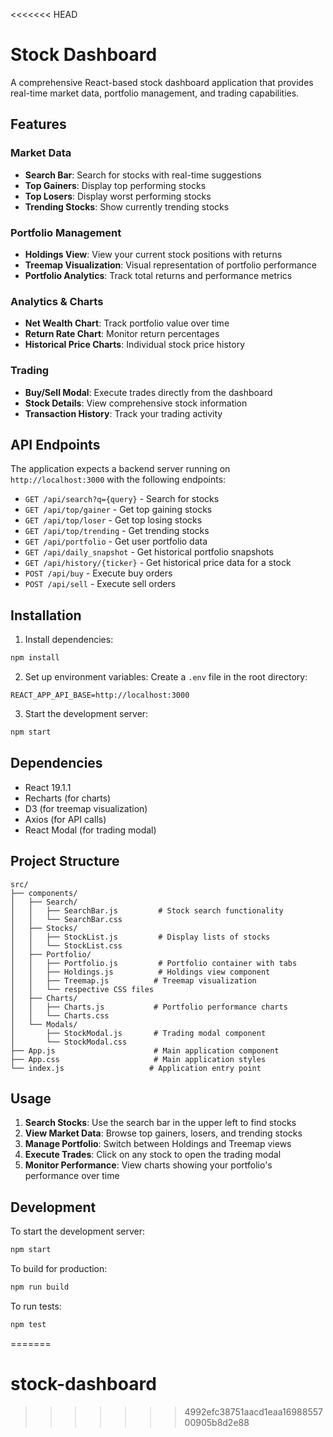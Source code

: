 <<<<<<< HEAD
# Stock Dashboard

A comprehensive React-based stock dashboard application that provides real-time market data, portfolio management, and trading capabilities.

## Features

### Market Data
- **Search Bar**: Search for stocks with real-time suggestions
- **Top Gainers**: Display top performing stocks
- **Top Losers**: Display worst performing stocks  
- **Trending Stocks**: Show currently trending stocks

### Portfolio Management
- **Holdings View**: View your current stock positions with returns
- **Treemap Visualization**: Visual representation of portfolio performance
- **Portfolio Analytics**: Track total returns and performance metrics

### Analytics & Charts
- **Net Wealth Chart**: Track portfolio value over time
- **Return Rate Chart**: Monitor return percentages
- **Historical Price Charts**: Individual stock price history

### Trading
- **Buy/Sell Modal**: Execute trades directly from the dashboard
- **Stock Details**: View comprehensive stock information
- **Transaction History**: Track your trading activity

## API Endpoints

The application expects a backend server running on `http://localhost:3000` with the following endpoints:

- `GET /api/search?q={query}` - Search for stocks
- `GET /api/top/gainer` - Get top gaining stocks
- `GET /api/top/loser` - Get top losing stocks
- `GET /api/top/trending` - Get trending stocks
- `GET /api/portfolio` - Get user portfolio data
- `GET /api/daily_snapshot` - Get historical portfolio snapshots
- `GET /api/history/{ticker}` - Get historical price data for a stock
- `POST /api/buy` - Execute buy orders
- `POST /api/sell` - Execute sell orders

## Installation

1. Install dependencies:
```bash
npm install
```

2. Set up environment variables:
Create a `.env` file in the root directory:
```
REACT_APP_API_BASE=http://localhost:3000
```

3. Start the development server:
```bash
npm start
```

## Dependencies

- React 19.1.1
- Recharts (for charts)
- D3 (for treemap visualization)
- Axios (for API calls)
- React Modal (for trading modal)

## Project Structure

```
src/
├── components/
│   ├── Search/
│   │   ├── SearchBar.js         # Stock search functionality
│   │   └── SearchBar.css
│   ├── Stocks/
│   │   ├── StockList.js         # Display lists of stocks
│   │   └── StockList.css
│   ├── Portfolio/
│   │   ├── Portfolio.js         # Portfolio container with tabs
│   │   ├── Holdings.js          # Holdings view component
│   │   ├── Treemap.js          # Treemap visualization
│   │   └── respective CSS files
│   ├── Charts/
│   │   ├── Charts.js           # Portfolio performance charts
│   │   └── Charts.css
│   └── Modals/
│       ├── StockModal.js       # Trading modal component
│       └── StockModal.css
├── App.js                      # Main application component
├── App.css                     # Main application styles
└── index.js                   # Application entry point
```

## Usage

1. **Search Stocks**: Use the search bar in the upper left to find stocks
2. **View Market Data**: Browse top gainers, losers, and trending stocks
3. **Manage Portfolio**: Switch between Holdings and Treemap views
4. **Execute Trades**: Click on any stock to open the trading modal
5. **Monitor Performance**: View charts showing your portfolio's performance over time

## Development

To start the development server:
```bash
npm start
```

To build for production:
```bash
npm run build
```

To run tests:
```bash
npm test
```
=======
# stock-dashboard
>>>>>>> 4992efc38751aacd1eaa1698855700905b8d2e88
